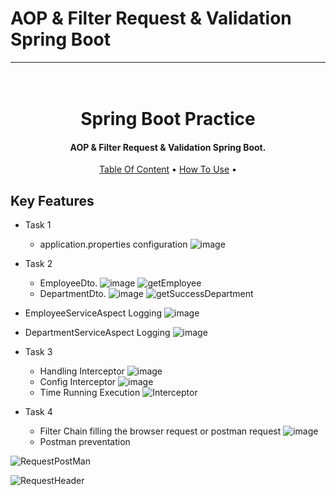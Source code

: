 # AOP & Filter Request & Validation Spring Boot
---

<h1 align="center">
  <br>
  Spring Boot Practice
  <br>
</h1>

<h4 align="center">AOP & Filter Request & Validation Spring Boot.</h4>

<p align="center">
  <a href="#key-features">Table Of Content</a> •
  <a href="#how-to-use">How To Use</a> •
</p>

## Key Features

* Task 1
  - application.properties configuration
  ![image](https://user-images.githubusercontent.com/86148510/219679734-134d10a0-1ef9-47f2-849d-406cfe8042d5.png)

* Task 2
  - EmployeeDto.
  ![image](https://user-images.githubusercontent.com/86148510/219680030-27fbf8d2-1c30-4601-aed1-db8dda2c79ce.png)
  ![getEmployee](https://user-images.githubusercontent.com/86148510/219680294-a733bf64-9279-4692-93df-3d2fae0b317d.png)
  - DepartmentDto.
  ![image](https://user-images.githubusercontent.com/86148510/219680159-b426c6e6-c59c-4b1c-a40e-8d1e0130bb8d.png)
  ![getSuccessDepartment](https://user-images.githubusercontent.com/86148510/219680244-849d8c64-fdee-4891-993b-efe7df9beefa.png)
* EmployeeServiceAspect Logging
![image](https://user-images.githubusercontent.com/86148510/219680771-839edd3e-0a07-4434-ac27-cc347defdfd1.png)
* DepartmentServiceAspect Logging
![image](https://user-images.githubusercontent.com/86148510/219680906-32ef9d91-21b6-4129-922b-46ba1663bca3.png)

* Task 3
  - Handling Interceptor
![image](https://user-images.githubusercontent.com/86148510/219682660-af780123-45a1-406c-be92-fee8dc48e2bb.png)
  - Config Interceptor
  ![image](https://user-images.githubusercontent.com/86148510/219682932-90230d38-e060-4f00-9942-8a8c11175e9d.png)
  - Time Running Execution
![Interceptor](https://user-images.githubusercontent.com/86148510/219683122-0c2e1e9f-2fd5-4002-9e42-3e52e21354b8.png)

* Task 4
  - Filter Chain filling the browser request or postman request
  ![image](https://user-images.githubusercontent.com/86148510/219683670-24270e1c-e1c3-4415-8372-e9e3417e180e.png)
  - Postman preventation
  
![RequestPostMan](https://user-images.githubusercontent.com/86148510/219683787-dfad5ccf-8174-4e60-93ac-dcd29f1cd365.png)

![RequestHeader](https://user-images.githubusercontent.com/86148510/219683804-284877cd-dd06-425d-adf0-957a9ba5ac67.png)

